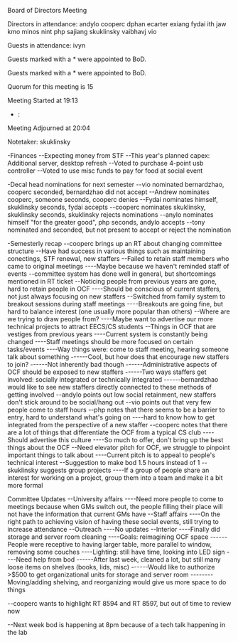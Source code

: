 Board of Directors Meeting

Directors in attendance:
andylo
cooperc
dphan
ecarter
exiang
fydai
ith
jaw
kmo
minos
nint
php
sajiang
skuklinsky
vaibhavj
vio

Guests in attendance:
ivyn

Guests marked with a * were appointed to BoD.

Guests marked with a * were appointed to BoD.


Quorum for this meeting is 15

Meeting Started at 19:13

* <RT NUMBER>: <TOPIC>

Meeting Adjourned at 20:04

Notetaker: skuklinsky


-Finances
--Expecting money from STF
--This year's planned capex: Additional server, desktop refresh
--Voted to purchase 4-point usb controller
--Voted to use misc funds to pay for food at social event

-Decal head nominations for next semester
--vio nominated bernardzhao, cooperc seconded, bernardzhao did not accept
--Andrew nominates cooperc, someone seconds, cooperc denies
--Fydai nominates himself, skuklinsky seconds, fydai accepts
--cooperc nominates skuklinsky, skuklinsky seconds, skuklinsky rejects nominations
--anylo nominates himself "for the greater good", php seconds, andylo accepts
--tony nominated and seconded, but not present to accept or reject the nomination

-Semesterly recap
--cooperc brings up an RT about changing committee structure
--Have had success in various things such as maintaining conectings, STF renewal, new staffers
--Failed to retain staff members who came to original meetings
----Maybe because we haven't reminded staff of events
--committee system has done well in general, but shortcomings mentioned in RT ticket
--Noticing people from previous years are gone, hard to retain people in OCF
----Should be conscious of current staffers, not just always focusing on new staffers
--Switched from family system to breakout sessions during staff meetings
----Breakouts are going fine, but hard to balance interest (one usually more popular than others)
--Where are we trying to draw people from?
----Maybe want to advertise our more technical projects to attract EECS/CS students
--Things in OCF that are vestiges from previous years
----Current system is constantly being changed
----Staff meetings should be more focused on certain tasks/events
----Way things were: come to staff meeting, hearing someone talk about something
------Cool, but how does that encourage new staffers to join?
------Not inherently bad though
------Administrative aspects of OCF should be exposed to new staffers
------Two ways staffers get involved: socially integrated or technically integrated
------bernardzhao would like to see new staffers directly connected to these methods of getting involved
--andylo points out low social retainment, new staffers don't stick around to be social/hang out
--vio points out that very few people come to staff hours
--php notes that there seems to be a barrier to entry, hard to understand what's going on
----hard to know how to get integrated from the perspective of a new staffer
--cooperc notes that there are a lot of things that differentiate the OCF from a typical CS club
----Should advertise this culture
----So much to offer, don't bring up the best things about the OCF
--Need elevator pitch for OCF, we struggle to pinpoint important things to talk about
----Current pitch is to appeal to people's technical interest
--Suggestion to make bod 1.5 hours instead of 1
--skuklinsky suggests group projects
----If a group of people share an interest for working on a project, group them into a team and make it a bit more formal

Committee Updates
--University affairs
----Need more people to come to meetings because when GMs switch out, the people filling their place will not have the information that current GMs have
--Staff affairs
----On the right path to achieving vision of having these social events, still trying to increase attendance
--Outreach
----No updates
--Interior
----Finally did storage and server room cleaning
----Goals: reimagining OCF space
------People were receptive to having larger table, more parallel to window, removing some couches
----Lighting: still have time, looking into LED sign
----Need help from bod
------After last week, cleaned a lot, but still many loose items on shelves (books, lids, misc)
------Would like to authorize >$500 to get organizational units for storage and server room
--------Moving/adding shelving, and reorganizing would give us more space to do things

--cooperc wants to highlight RT 8594 and RT 8597, but out of time to review now

--Next week bod is happening at 8pm because of a tech talk happening in the lab
